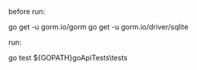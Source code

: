 before run:

go get -u gorm.io/gorm
go get -u gorm.io/driver/sqlite

run:

go test ${GOPATH}goApiTests\tests